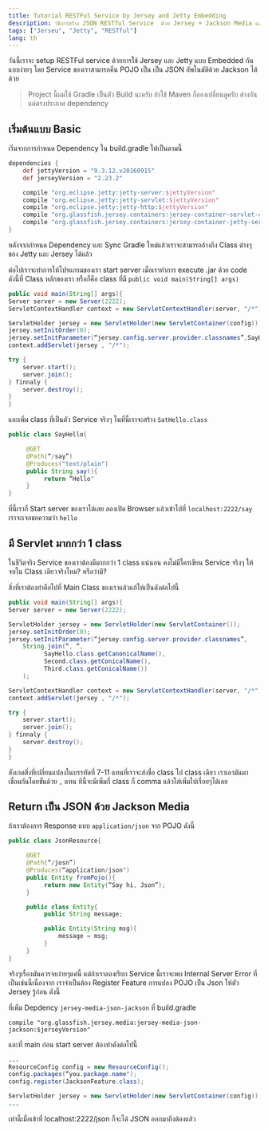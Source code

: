 ```yaml
---
title: Tutorial RESTFul Service by Jersey and Jetty Embedding
description: วิธีการสร้าง JSON RESTful Service  ด้วย Jersey + Jackson Media และ Embedded Jetty ทำการ Build ด้วย Gradle
tags: ["Jerseu", "Jetty", "RESTful"]
lang: th
---
```


วันนี้เราจะ setup RESTFul service ด้วยการใช้ Jersey และ Jetty แบบ Embedded กันแบบง่ายๆ โดย Service ของเราสามารถคืน POJO เป็น เป็น JSON อัพโนมัติด้วย Jackson ได้ด้วย

> Project นี้ผมใช้ Gradle เป็นตัว Build นะครับ ถ้าใช้ Maven ก็ลองเปลี่ยนดูครับ ต่างกันแค่ตรงประกาศ dependency

## เริ่มต้นแบบ Basic

เริ่มจากการกำหนด Dependency ใน build.gradle ให้เป็นตามนี้

```groovy
dependencies {
    def jettyVersion = "9.3.12.v20160915"
    def jerseyVersion = "2.23.2"

    compile "org.eclipse.jetty:jetty-server:$jettyVersion"
    compile "org.eclipse.jetty:jetty-servlet:$jettyVersion"
    compile "org.eclipse.jetty:jetty-http:$jettyVersion"
    compile "org.glassfish.jersey.containers:jersey-container-servlet-core:$jerseyVersion"
    compile "org.glassfish.jersey.containers:jersey-container-jetty-servlet:$jerseyVersion"
}
```

หลังจากกำหนด Dependency และ Sync Gradle ใหม่แล้วเราจะสามารถอ้างถึง Class ต่างๆของ Jetty และ Jersey ได้แล้ว

ต่อไปเราจะทำการให้โปรแกรมของเรา start server เมื่อเราทำการ execute .jar ด้วย code ดังนี้ที่ Class หลักของเรา  หรือก็คือ class ที่มี `public void main(String[] args)`

```java
public void main(String[] args){
Server server = new Server(2222);
ServletContextHandler context = new ServletContextHandler(server, "/*");

ServletHolder jersey = new ServletHolder(new ServletContainer(config));
jersey.setInitOrder(0);
jersey.setInitParameter(“jersey.config.server.provider.classnames”,SayHello.class.getCanonicalName());
context.addServlet(jersey , "/*");

try {
    server.start();
    server.join();
} finnaly {
    server.destroy();
}
}
```

และเพิ่ม class ที่เป็นตัว Service จริงๆ ในที่นี้เราจะสร้าง `SatHello.class`

```java
public class SayHello{

     @GET
     @Path(“/say”)
     @Produces("text/plain")
     public String say(){
          return “Hello"
     }
}
```

ที่นี้เราก็ Start server ของเราได้เลย ลองเปิด Browser แล้วเข้าไปที่ `localhost:2222/say` เราจะเจอขอความว่า `hello`

## มี Servlet มากกว่า 1 class
ในชีวิตจริง Service ของเราต้องมีมากกว่า 1 class แน่นอน คงไม่มีใครเขียน Service จริงๆ ให้จบใน Class เดียวจริงไหม? หรือว่ามี?

สิ่งที่เราต้องทำคือไปที่ Main Class ของเราแล้วแก้ให้เป็นดังต่อไปนี้

```java
public void main(String[] args){
Server server = new Server(2222);

ServletHolder jersey = new ServletHolder(new ServletContainer());
jersey.setInitOrder(0);
jersey.setInitParameter(“jersey.config.server.provider.classnames”,
    String.join(“, “,
          SayHello.class.getCanonicalName(),
          Second.class.getConicalName(),
          Third.class.getConicalName())
    );

ServletContextHandler context = new ServletContextHandler(server, "/*");
context.addServlet(jersey , "/*");

try {
    server.start();
    server.join();
} finnaly {
    server.destroy();
}
}
```

สังเกตสิ่งที่เปลี่ยนแปลงในบรรทัดที่ 7-11 แทนที่เราจะส่งชื่อ class ไป class เดียว เราเอามันมาเชื่อมกันโดยขั้นด้วย `,` แทน 
ทีนี้จะมีเพิ่มกี่ class ก็ comma แล้วใส่เพิ่มไปเรื่อยๆได้เลย

## Return เป็น JSON ด้วย Jackson Media
ถ้าเราต้องการ Response แบบ `application/json` จาก POJO ดังนี้

```java
public class JsonResource{

     @GET
     @Path(“/josn”)
     @Produces(“application/json")
     public Entity fromPojo(){
          return new Entity(“Say hi, Json”);
     }

     public class Entity{
          public String message;

          public Entity(String msg){
              message = msg;
          }
     }
}
```

จริงๆเรื่องมันควรจบง่ายๆแค่นี้ แต่ถ้าเราลองเรียก Service นี้เราจะพบ Internal Server Error 
ที่เป็นเช่นนี้เนื่องจาก เราจำเป็นต้อง Register Feature การแปลง POJO เป็น Json ให้ตัว Jersey รู้ก่อน ดังนี้

ที่เพิ่ม Depdency `jersey-media-json-jackson` ที่ build.gradle

```
compile "org.glassfish.jersey.media:jersey-media-json-jackson:$jerseyVersion"
```

และที่ main ก่อน start server ต้องทำดังต่อไปนี้

```java
...
ResourceConfig config = new ResourceConfig();
config.packages(“you.package.name");
config.register(JacksonFeature.class);

ServletHolder jersey = new ServletHolder(new ServletContainer(config));
...
```

เท่านี้เมื่อเข้าที่ localhost:2222/json ก็จะได้ JSON ออกมาถึงต้องแล้ว

